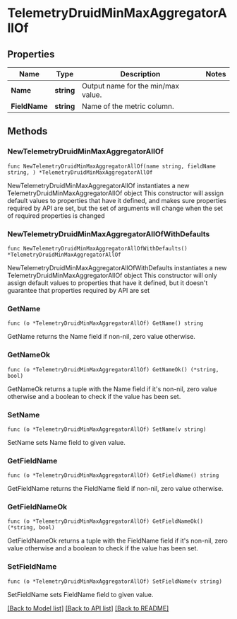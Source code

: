 # TelemetryDruidMinMaxAggregatorAllOf

## Properties

Name | Type | Description | Notes
------------ | ------------- | ------------- | -------------
**Name** | **string** | Output name for the min/max value. | 
**FieldName** | **string** | Name of the metric column. | 

## Methods

### NewTelemetryDruidMinMaxAggregatorAllOf

`func NewTelemetryDruidMinMaxAggregatorAllOf(name string, fieldName string, ) *TelemetryDruidMinMaxAggregatorAllOf`

NewTelemetryDruidMinMaxAggregatorAllOf instantiates a new TelemetryDruidMinMaxAggregatorAllOf object
This constructor will assign default values to properties that have it defined,
and makes sure properties required by API are set, but the set of arguments
will change when the set of required properties is changed

### NewTelemetryDruidMinMaxAggregatorAllOfWithDefaults

`func NewTelemetryDruidMinMaxAggregatorAllOfWithDefaults() *TelemetryDruidMinMaxAggregatorAllOf`

NewTelemetryDruidMinMaxAggregatorAllOfWithDefaults instantiates a new TelemetryDruidMinMaxAggregatorAllOf object
This constructor will only assign default values to properties that have it defined,
but it doesn't guarantee that properties required by API are set

### GetName

`func (o *TelemetryDruidMinMaxAggregatorAllOf) GetName() string`

GetName returns the Name field if non-nil, zero value otherwise.

### GetNameOk

`func (o *TelemetryDruidMinMaxAggregatorAllOf) GetNameOk() (*string, bool)`

GetNameOk returns a tuple with the Name field if it's non-nil, zero value otherwise
and a boolean to check if the value has been set.

### SetName

`func (o *TelemetryDruidMinMaxAggregatorAllOf) SetName(v string)`

SetName sets Name field to given value.


### GetFieldName

`func (o *TelemetryDruidMinMaxAggregatorAllOf) GetFieldName() string`

GetFieldName returns the FieldName field if non-nil, zero value otherwise.

### GetFieldNameOk

`func (o *TelemetryDruidMinMaxAggregatorAllOf) GetFieldNameOk() (*string, bool)`

GetFieldNameOk returns a tuple with the FieldName field if it's non-nil, zero value otherwise
and a boolean to check if the value has been set.

### SetFieldName

`func (o *TelemetryDruidMinMaxAggregatorAllOf) SetFieldName(v string)`

SetFieldName sets FieldName field to given value.



[[Back to Model list]](../README.md#documentation-for-models) [[Back to API list]](../README.md#documentation-for-api-endpoints) [[Back to README]](../README.md)


